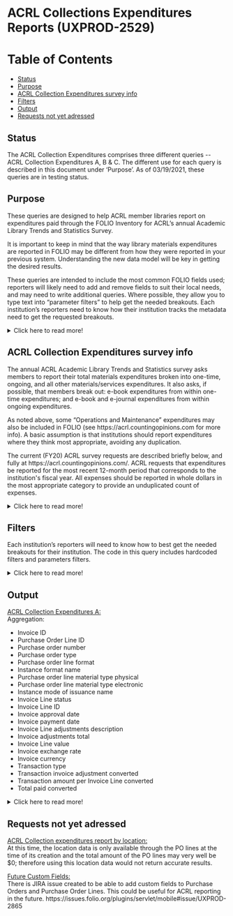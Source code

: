 # ACRL Collections Expenditures Reports  (UXPROD-2529)

Table of Contents
=================

  * [Status](#status)
  * [Purpose](#purpose)
  * [ACRL Collection Expenditures survey info](#survey)
  * [Filters](#filters)
  * [Output](#output)
  * [Requests not yet adressed](#requests)


## Status <a name="status"></a>
The ACRL Collection Expenditures comprises three different queries -- ACRL Collection Expenditures A, B & C. The different use for each query is described in this document under ‘Purpose’. As of 03/19/2021, these queries are in testing status. 
<p>
 
## Purpose <a name="purpose"></a>
These queries are designed to help ACRL member libraries report on expenditures paid through the FOLIO Inventory for ACRL’s annual Academic Library Trends and Statistics Survey. 
<p>
  It is important to keep in mind that the way library materials expenditures are reported in FOLIO may be different from how they were reported in your previous system. Understanding the new data model will be key in getting the desired results. 
 <p>
These queries are intended to include the most common FOLIO fields used; reporters will likely need to add and remove fields to suit their local needs, and may need to write additional queries.  Where possible, they allow you to type text into “parameter filters” to help get the needed breakouts. Each institution’s reporters need to know how their institution tracks the metadata need to get the requested breakouts.  
<p>
<details>
  <summary markdown="span">Click here to read more!</summary>  
  <br>
<p>
 Most expenditures tracked in library management systems are for materials or materials-related services.  However, some institutions might report some expenditures that are tracked in the FOLIO Inventory, in ACRL’s “Operations and Maintenance Expenses.”  Likewise, what institutions choose to include in ACRL’s “all other materials/services” may also vary.  So, each reporter will need to know how expenditures are handled at their institution. 
 <p>
  In FOLIO, only payments made at the Invoice Line level can be assigned a bibliographic format and order type through their corresponding purchase order lines.  However, FOLIO allows institutions to also make payments/adjustments at the Invoice level. For example, some may pay for shipping costs only at the Invoice level.  This report is broken into three parts to help address these differences.  Part C provides data for Invoice transactions/adjustments made directly at the Invoice level that are ‘Not prorated’, and therefore not distributed to the Invoice Lines total.  Part B provides payments made at the Invoice Line level, excluding any transactions/adjustments made directly at the Invoice level that are not prorated.  Part A provides a total of both, prorating any ‘un-prorated’ Invoice transactions/adjustments amount and distributing it to each Invoice Line based on the ratio of each Invoice Line amount in relation to the Invoice Lines total amount, per invoice. If an institution wants to break out service costs to be reported in “all other materials/services” or in “operations and maintenance expenses” (e.g., ill costs, shipping, or binding), and it tracks those expenses by fund (either at the invoice or the PO line level), the institution will need to build and run a separate query to isolate those costs, and remove them from the appropriate totals.
  <p>
  Please note that these queries make use of the Finance Transactions table to get the exact amounts spent.  This is because, in FOLIO, an invoice can be approved in a foreign currency, but the Finance Transactions table is the only place where the exchange rate calculations are presented (calculated without causing rounding problems). Exchange rate information can also be found in the Invoice Invoices table, but at this time, it should not be used to get exact totals since it carries only two digits. 
 <p> 
<ins>ACRL Collection Expenditures A:</ins>
<p>
This query reports on all FOLIO inventory expenditures, including un-prorated transactions/adjustments made at the Invoice level.  Expenditures are broken down by Invoice Lines.   The needed totals can be calculated by exporting your results to Excel or by using any other reporting tools of your choice, like Tableau. Transactions at the Invoice level that are "Prorated" are applied automatically to the Invoice Lines by the system. The prorate field specifies how the adjustment should be distributed.
The Invoice transactions/adjustments that are "Not prorated" and “in addition to” are not distributed to the Invoice Lines. In this case, the query adds the Invoice transactions/adjustments to each Invoice Line based on its ratio in relation to the Invoice Lines total amount. (See above)
 <P>
  For example, in this query, if an invoice adjustment is for shipping, is “Not Prorated”, and is “In addition to”, the cost will be distributed to each Invoice Line according to the ratio  calculated by the query. Therefore, the amount included in the report will include the amount for shipping. If your institution is recording shipping separately as an invoice adjustment and you do not want to include this invoice adjustment to your PO costs, then the option would be to record the adjustment as ‘Not prorated’ and use the ACRL Collection Expenditures B and the ACRL Collection Expenditures C jointly to get the total needed. 
<br>
<p>
<ins>ACRL Collection Expenditures B:</ins>
This query provides the total of materials expenditures made at the invoice line level. The overall total will be calculated by adding all Invoice Lines together. The needed totals will be calculated by exporting your results to Excel or by using any other reporting tools of your choice, like Tableau.  Please note that it does not include any transactions made at the Invoice level that have not been distributed to the Invoice Lines by the system. If one wants to get the total of Invoice Lines plus the total of all invoice transactions/adjustments made only at the invoice level, then the ACRL Collection Expenditures B should be run jointly with ACRL Collection Expenditures C.  
<br>
<p>
 <ins>ACRL Collection Expenditures C:</ins>
This query will return all transactions made at the Invoice Level that have not been distributed to any Invoice Line.   The needed totals will be calculated by exporting your results to excel or by using any other reporting tools of your choice, like Tableau.  As mentioned earlier, the ACRL Collection Expenditure B can be used in conjunction with the ACRL Collection Expenditures C to provide total material expenditures; 
 <br>
 <h4>Relevant LDP/FOLIO documentation:</h4> 
 
 * API reference documentation for all modules located at:  https://dev.folio.org/reference/api/
 * Schema Spy has visual representation of tables at https://glintcore.net:8443/ldp/schemaspy/public/relationships.html
 * FOLIO raml parser: https://docs.google.com/spreadsheets/d/1m_Cq_GmZX37gJPEjVWt9eOLXskUjSLUb-8KapWj0SIw/edit#gid=24879874
 * Inventory Beta - Metadata Elements (being kept up to date by Charlotte): https://docs.google.com/spreadsheets/d/1RCZyXUA5rK47wZqfFPbiRM0xnw8WnMCcmlttT7B3VlI/edit#gid=952741439
 * LDP table relationships: https://glintcore.net:8443/ldp/schemaspy/public/relationships.html
 <p>
 The most current U.S. Association of College & Research Libraries (ACRL) survey documentation is available here: https://acrl.countingopinions.com/  Earlier documentation is available here: https://acrl.countingopinions.com/index.php?page_id=5

 <p> 
 </details>

 ## ACRL Collection Expenditures survey info<a name="survey"></a>
<p>
 The annual ACRL Academic Library Trends and Statistics survey asks members to report their total materials expenditures broken into one-time, ongoing, and all other materials/services expenditures.  It also asks, if possible, that members break out: e-book expenditures from within one-time expenditures; and e-book and e-journal expenditures from within ongoing expenditures.
 <p>
  As noted above, some “Operations and Maintenance” expenditures may also be included in FOLIO (see https://acrl.countingopinions.com for more info).  A basic assumption is that institutions should report expenditures where they think most appropriate, avoiding any duplication.
  <p>
 The current (FY20) ACRL survey requests are described briefly below, and fully at https://acrl.countingopinions.com/. ACRL requests that expenditures be reported for the most recent 12-month period that corresponds to the institution's fiscal year. All expenses should be reported in whole dollars in the most appropriate category to provide an unduplicated count of expenses. 
   
<details>
  <summary markdown="span">Click here to read more!</summary>  
  <br>
   <p>   
   
 
| Material/Services expenses  | Additional information |
| ------------- | ------------- |
| One-time purchase of books, serial backfiles, and other materials  | Include: onetime purchases of books, serials, and all other materials (electronic or 	physical, including locally held e-resources), purchased on a one-time basis.<br>Exclude: expenses for computer software used to support library operations or to link to external networks, and anything purchased on a subscription basis.
| E-books (20a)<br> (if available)<br> (subset of above): | Include:  expenditures for any e-books purchased on a one-time basis, including e-books purchases triggered through a PDA or DDA program. <br>Exclude: ongoing subscriptions to e-book packages; and deposit account money that hasn’t been expended yet.<br>Note: some vendor packages mix formats. If your library has such packages, you may want to indicate this measure is unavailable, or note that the count only includes those sold separately. |
| Ongoing commitments to subscriptions:  | Include: expenses for ongoing commitments for all formats, including serials and any other items committed to annually, including annual electronic platform or access 	fees. Expenditures for standing orders if possible.  |
| E-books (21a)<br> (if available)<br>(subset of above):| Include: ongoing subscriptions to ebook packages; include annual fees for e-book 	platforms. <br> Note: some vendor packages mix formats. If your library has such packages, you may want to indicate this measure is unavailable, or note that the count only includes those sold separately.|
| E-journals 21b <br> (if available)<br>(subset of above)::  | Include: expenses for e-journals purchased in an ongoing basis. See note above.  | 
| All other material/services cost  | ACRL is not fully prescriptive about what should be included in the category “all other materials/services expenditures”; it only indicates what these expenditures “may” include.  This is possibly because it may not be easy for members to break out these costs.  It may also be because some institutions do not consider the expenditures ACRL recommends as materials expenditures, but as other operating expenditures; and following local procedures, institutions may need or want to include them as other operating expenditures.  ACRL suggests that “all other materials/services” might include, e.g.: document delivery/interlibrary loan services; pay-per-view journal articles costs unless added to your collection; fees expended for short-term loans as part of a DDA or PDA programs; copyright fees and fees for database searches; and costs for bibliographic management systems (e.g., RefWorks).  See the ACRL documentation for more info.  Each institution will need to decide what is correct for them.  It is suggested data notes are provided if local practices differ. 

Note that the ACRL survey is aligned with the NCES Academic Library survey, so these measures can also be used for that survey.
<p>
ACRL requests that expenditures be reported for the most recent 12-month period that corresponds to the institution's fiscal year. All expenses should be reported in whole dollars in the most appropriate category to provide an unduplicated count of expenses. 
 <p>
   </details>
     <p>
 
  


## Filters <a name="filters"></a>
<p>
Each institution’s reporters will need to know how to best get the needed breakouts for their institution.  The code in this query includes hardcoded filters and parameters filters.
<details>
  <summary markdown="span">Click here to read more!</summary>  
   <h4>Hardcoded filters:</h4> 
 These are assumptions, located in the 'Where" clause.
 For this query, there is only one harcoded filter: Invoice lines with a status of ‘paid’
 <p>
  <h4>Parameter filters:</h4> 
 
 * Approval date: Select approval_date_start_date and approval_date_end_date (e.g., 2019-	01-01)
 * Payment Date (currently in development, should be added to these queries)
 * Order Type: Select “one-time” or “ongoing,” or leave blank for both
 * Order Format: Select “Electronic Resource,” “Physical Resource,” “P/E Mix” or leave 	blank for all)
 * Instance Format: Select e_resources vs physical. (eg. "computer-online resource" for electronic resources or "Physical Resource" for physical resources) 
 * Instance Mode of Issuance: Select “single unit”, “serial” etc.
 * Location: Location should be added later when a link will be created between Holdings and PO Lines.
 <p>
 
   </details>
 <p> 

## Output <a name="output"></a>
<ins>ACRL Collection Expenditures A:</ins>
<br>
 Aggregation:
 
* Invoice ID
* Purchase Order Line ID
* Purchase order number
* Purchase order type
* Purchase order line format
* Instance format name
* Purchase order line material type physical
* Purchase order line material type electronic
* Instance mode of issuance name
* Invoice Line status
* Invoice Line ID
* Invoice approval date
* Invoice payment date
* Invoice Line adjustments description
* Invoice adjustments total
* Invoice Line value
* Invoice exchange rate
* Invoice currency
* Transaction type
* Transaction invoice adjustment converted
* Transaction amount per Invoice Line converted
* Total paid converted

<p> 
 <details>
  <summary markdown="span">Click here to read more!</summary>  
  <br>
  
 <p> 
<ins>ACRL Collection Expenditures B:</ins>
 <br>
 Aggregation:
 
* Invoice ID
* Purchase Order Line ID
* Purchase order number
* Purchase order type
* Purchase order line format
* Instance format name
* Purchase order line material type physical
* Purchase order line material type electronic
* Instance mode of issuance name
* Invoice Line status
* Invoice Line ID
* Invoice approval date
* Invoice payment date 
* Invoice Line sub-total
* Invoice Line adjustments value
* Invoice Line adjustments description
* Invoice Line value
* Invoice exchange rate
* Invoice currency
* Transaction type
* Transaction amount per Invoice Line converted

 
 <ins>ACRL Collection Expenditures C:</ins>
<br>
Aggregation:
 
* Transaction ID
* Invoice approval date
* Invoice payment date
* Transaction source invoice ID
* Fiscal year code
* Transaction source Invoice Line ID
* Transaction amount
* Transaction currency
* Transaction type

 </details>

## Requests not yet adressed <a name="requests"></a>
<p>
 <ins>ACRL Collection expenditures report by location:</ins>
 <br>
At this time, the location data is only available through the PO lines at the time of its creation and the total amount of the PO lines may very well be $0; therefore using this location data would not return accurate results. <p>
 <ins>Future Custom Fields:</ins>
 <br>
There is JIRA issue created to be able to add custom fields to Purchase Orders and Purchase Order Lines. This could be useful for ACRL reporting in the future.
https://issues.folio.org/plugins/servlet/mobile#issue/UXPROD-2865



